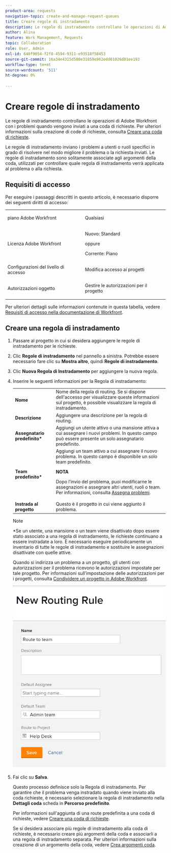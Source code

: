 ```yaml
---
product-area: requests
navigation-topic: create-and-manage-request-queues
title: Creare regole di instradamento
description: Le regole di instradamento controllano le operazioni di Adobe Workfront con i problemi quando vengono inviati a una coda di richieste. Per ulteriori informazioni sulla creazione di code di richieste, vedere Creare una coda di richieste.
author: Alina
feature: Work Management, Requests
topic: Collaboration
role: User, Admin
exl-id: 640f9054-f2f8-4594-9311-e93518f58453
source-git-commit: 16a34e4315d508e31859e962edd01026d01ee193
workflow-type: tm+mt
source-wordcount: '511'
ht-degree: 0%

---
```


# Creare regole di instradamento

<!-- Audited: 12/2023 -->

Le regole di instradamento controllano le operazioni di Adobe Workfront con i problemi quando vengono inviati a una coda di richieste. Per ulteriori informazioni sulla creazione di code di richieste, consulta [Creare una coda di richieste](../../../manage-work/requests/create-and-manage-request-queues/create-request-queue.md).

Le regole di instradamento inviano i problemi a utenti o ruoli specifici in grado di risolvere nel modo migliore il problema o la richiesta inviati. Le regole di instradamento sono solitamente associate agli argomenti della coda, utilizzati per controllare quale regola di instradamento verrà applicata al problema o alla richiesta.

## Requisiti di accesso

<!--drafted - replace the table at P&P:

<table style="table-layout:auto"> 
 <col> 
 <col> 
 <tbody> 
  <tr> 
   <td role="rowheader">Adobe Workfront plan*</td> 
   <td> <p>Any </p> </td> 
  </tr> 
  <tr> 
   <td role="rowheader">Adobe Workfront license*</td> 
   <td> <p>Current license: Standard </p> 
   Or
   <p>Legacy license: Plan </p> </td> 
  </tr> 
  <tr> 
   <td role="rowheader">Access level configurations*</td> 
   <td> <p>Edit access to Projects</p> <p><b>NOTE</b>
   
   If you still don't have access, ask your Workfront administrator if they set additional restrictions in your access level. For information on how a Workfront administrator can modify your access level, see <a href="../../../administration-and-setup/add-users/configure-and-grant-access/create-modify-access-levels.md" class="MCXref xref">Create or modify custom access levels</a>.</p> </td> 
  </tr> 
  <tr> 
   <td role="rowheader">Object permissions</td> 
   <td> <p> Manage permissions to the project</p> <p>For information on requesting additional access, see <a href="../../../workfront-basics/grant-and-request-access-to-objects/request-access.md" class="MCXref xref">Request access to objects </a>.</p> </td> 
  </tr> 
 </tbody> 
</table>
-->

Per eseguire i passaggi descritti in questo articolo, è necessario disporre dei seguenti diritti di accesso:

<table style="table-layout:auto"> 
 <col> 
 <col> 
 <tbody> 
  <tr> 
   <td role="rowheader">piano Adobe Workfront</td> 
   <td> <p>Qualsiasi </p> </td> 
  </tr> 
  <tr> 
   <td role="rowheader">Licenza Adobe Workfront</td> 
   <td>
    <p>Nuovo: Standard</p>
    <p>oppure</p>
    <p>Corrente: Piano</p></td> 
  </tr> 
  <tr> 
   <td role="rowheader">Configurazioni del livello di accesso</td> 
   <td> <p>Modifica accesso ai progetti</p> </td> 
  </tr> 
  <tr> 
   <td role="rowheader">Autorizzazioni oggetto</td> 
   <td> <p> Gestire le autorizzazioni per il progetto</p> </td> 
  </tr> 
 </tbody> 
</table>

Per ulteriori dettagli sulle informazioni contenute in questa tabella, vedere [Requisiti di accesso nella documentazione di Workfront](/help/quicksilver/administration-and-setup/add-users/access-levels-and-object-permissions/access-level-requirements-in-documentation.md).

## Creare una regola di instradamento

1. Passare al progetto in cui si desidera aggiungere le regole di instradamento per le richieste.
1. Clic **Regole di instradamento** nel pannello a sinistra. Potrebbe essere necessario fare clic su **Mostra altro**, quindi **Regole di instradamento**.
1. Clic **Nuova Regola di Instradamento** per aggiungere la nuova regola.
1. Inserire le seguenti informazioni per la Regola di instradamento:

   <table style="table-layout:auto"> 
    <col> 
    <col> 
    <thead> 
     </thead> 
    <tbody> 
     <tr> 
      <td role="rowheader"><strong>Nome</strong> </td> 
      <td>Nome della regola di routing. Se si dispone dell'accesso per visualizzare queste informazioni sul progetto, è possibile visualizzare la regola di instradamento.</td> 
     </tr> 
     <tr> 
      <td role="rowheader"><strong>Descrizione</strong> </td> 
      <td>Aggiungere una descrizione per la regola di routing.</td> 
     </tr> 
     <tr> 
      <td role="rowheader"><strong>Assegnatario predefinito*</strong> </td> 
      <td>Aggiungi un utente attivo o una mansione attiva a cui assegnare i nuovi problemi. In questo campo può essere presente un solo assegnatario predefinito. </td> 
     </tr> 
     <tr> 
      <td role="rowheader"><strong>Team predefinito*</strong> </td> 
      <td>Aggiungi un team attivo a cui assegnare il nuovo problema. In questo campo è disponibile un solo team predefinito.

   <p><b>NOTA</b></p>

   Dopo l’invio del problema, puoi modificarne le assegnazioni e assegnare altri utenti, ruoli o team. Per informazioni, consulta  <a href="../../../manage-work/issues/manage-issues/assign-issues.md">Assegna problemi</a>.

   </td> 
     </tr> 
     <tr> 
      <td role="rowheader"><strong>Instrada al progetto</strong> </td> 
      <td>Questo è il progetto in cui viene aggiunto il problema.</td> 
     </tr> 
    </tbody> 
   </table>

   >[!NOTE]
   >
   >*Se un utente, una mansione o un team viene disattivato dopo essere stato associato a una regola di instradamento, le richieste continuano a essere instradate a loro. È necessario eseguire periodicamente un inventario di tutte le regole di instradamento e sostituire le assegnazioni disattivate con quelle attive.

   Quando si indirizza un problema a un progetto, gli utenti con autorizzazioni per il problema ricevono le autorizzazioni impostate per tale progetto. Per informazioni sull’impostazione delle autorizzazioni per i progetti, consulta [Condividere un progetto in Adobe Workfront](../../../workfront-basics/grant-and-request-access-to-objects/share-a-project.md).

   ![Casella Nuova regola di instradamento](assets/new-routing-rule-box.png)

1. Fai clic su **Salva**.

   Questo processo definisce solo la Regola di instradamento. Per garantire che il problema venga instradato quando viene inviato alla coda richieste, è necessario selezionare la regola di instradamento nella **Dettagli coda** scheda in **Percorso predefinito**.

   Per informazioni sull&#39;aggiunta di una route predefinita a una coda di richieste, vedere [Creare una coda di richieste](../../../manage-work/requests/create-and-manage-request-queues/create-request-queue.md).

   Se si desidera associare più regole di instradamento alla coda di richieste, è necessario creare più argomenti della coda e associarli a una regola di instradamento separata. Per ulteriori informazioni sulla creazione di un argomento della coda, vedere [Crea argomenti coda](../../../manage-work/requests/create-and-manage-request-queues/create-queue-topics.md).

